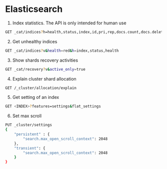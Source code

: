 # Elasticsearch

1. Index statistics. The API is only intended for human use

```sh
GET _cat/indices?h=health,status,index,id,pri,rep,docs.count,docs.deleted,store.size,creation.date.string&v=
```

2. Get unhealthy indices

```sh
GET _cat/indices?v&health=red&h=index,status,health
```

3. Show shards recovery activities

```sh
GET _cat/recovery?v&active_only=true
```

4. Explain cluster shard allocation

```sh
GET /_cluster/allocation/explain
```

5. Get setting of an index

```sh
GET <INDEX>?features=settings&flat_settings
```

6. Set max scroll

```sh
PUT _cluster/settings
{
    "persistent" : {
        "search.max_open_scroll_context": 2048
    },
    "transient": {
        "search.max_open_scroll_context": 2048
    }
}
```
